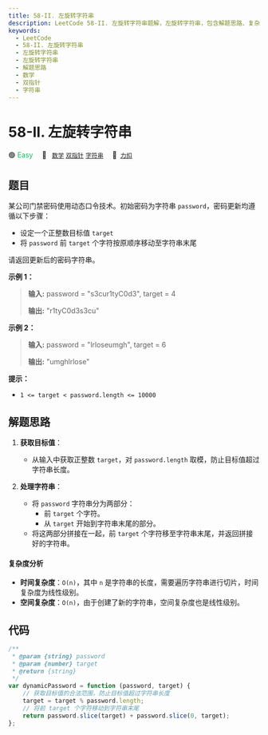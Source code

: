 ```yaml
---
title: 58-II. 左旋转字符串
description: LeetCode 58-II. 左旋转字符串题解，左旋转字符串，包含解题思路、复杂度分析以及完整的 JavaScript 代码实现。
keywords:
  - LeetCode
  - 58-II. 左旋转字符串
  - 左旋转字符串
  - 左旋转字符串
  - 解题思路
  - 数学
  - 双指针
  - 字符串
---
```


# 58-II. 左旋转字符串

🟢 <font color=#15bd66>Easy</font>&emsp; 🔖&ensp; [`数学`](/tag/math.md) [`双指针`](/tag/two-pointers.md) [`字符串`](/tag/string.md)&emsp; 🔗&ensp;[`力扣`](https://leetcode.cn/problems/zuo-xuan-zhuan-zi-fu-chuan-lcof)

## 题目

某公司门禁密码使用动态口令技术。初始密码为字符串 `password`，密码更新均遵循以下步骤：

- 设定一个正整数目标值 `target`
- 将 `password` 前 `target` 个字符按原顺序移动至字符串末尾

请返回更新后的密码字符串。

**示例 1：**

> **输入:** password = "s3cur1tyC0d3", target = 4
>
> **输出:** "r1tyC0d3s3cu"

**示例 2：**

> **输入:** password = "lrloseumgh", target = 6
>
> **输出:** "umghlrlose"

**提示：**

- `1 <= target < password.length <= 10000`

## 解题思路

1. **获取目标值**：

   - 从输入中获取正整数 `target`，对 `password.length` 取模，防止目标值超过字符串长度。

2. **处理字符串**：

   - 将 `password` 字符串分为两部分：
     - 前 `target` 个字符。
     - 从 `target` 开始到字符串末尾的部分。
   - 将这两部分拼接在一起，前 `target` 个字符移至字符串末尾，并返回拼接好的字符串。

#### 复杂度分析

- **时间复杂度**：`O(n)`，其中 `n` 是字符串的长度，需要遍历字符串进行切片，时间复杂度为线性级别。
- **空间复杂度**：`O(n)`，由于创建了新的字符串，空间复杂度也是线性级别。

## 代码

```javascript
/**
 * @param {string} password
 * @param {number} target
 * @return {string}
 */
var dynamicPassword = function (password, target) {
	// 获取目标值的合法范围，防止目标值超过字符串长度
	target = target % password.length;
	// 将前 target 个字符移动到字符串末尾
	return password.slice(target) + password.slice(0, target);
};
```
